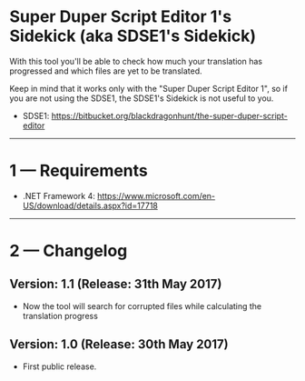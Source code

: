 # Super Duper Script Editor 1's Sidekick (aka SDSE1's Sidekick)
With this tool you'll be able to check how much your translation has
progressed and which files are yet to be translated.

Keep in mind that it works only with the "Super Duper Script Editor 1",
so if you are not using the SDSE1, the SDSE1's Sidekick is not useful to you.

- SDSE1: https://bitbucket.org/blackdragonhunt/the-super-duper-script-editor

-------------------------------------------------------------------------------------

# 1 — Requirements
- .NET Framework 4: https://www.microsoft.com/en-US/download/details.aspx?id=17718

-------------------------------------------------------------------------------------

# 2 — Changelog
## Version: 1.1 (Release: 31th May 2017)
- Now the tool will search for corrupted files
while calculating the translation progress

## Version: 1.0 (Release: 30th May 2017)
- First public release.